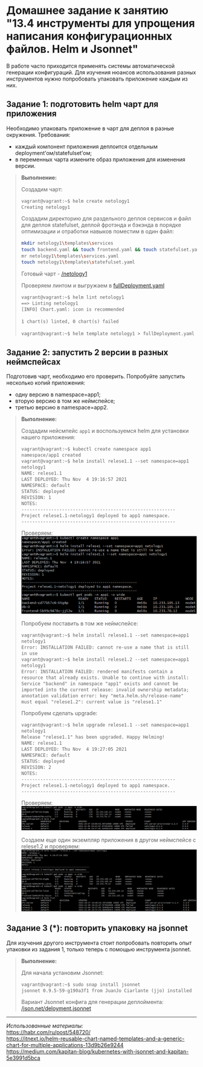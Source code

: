# Домашнее задание к занятию "13.4 инструменты для упрощения написания конфигурационных файлов. Helm и Jsonnet"
В работе часто приходится применять системы автоматической генерации конфигураций. Для изучения нюансов использования разных инструментов нужно попробовать упаковать приложение каждым из них.

## Задание 1: подготовить helm чарт для приложения
Необходимо упаковать приложение в чарт для деплоя в разные окружения. Требования:
* каждый компонент приложения деплоится отдельным deployment’ом/statefulset’ом;
* в переменных чарта измените образ приложения для изменения версии.

> **Выполнение:**    
> 
> Создадим чарт:    
> ```console
> vagrant@vagrant:~$ helm create netology1
> Creating netology1
> ```
> 
> Создадим директорию для раздельного деплоя сервисов и файл для деплоя statefulset, деплой фротэнда и бэкэнда в порядке оптимизации и отработки навыков поместим в один файл:
> ``` bash
> mkdir netology1\templates\services
> touch backend.yaml && touch frontend.yaml && touch statefulset.yaml
> mr netology1\templates\services.yaml
> touch netology1\templates\statefulset.yaml
>```
>
> Готовый чарт - [/netology1](./netology1)
> 
> Проверяем линтом и выгружаем в [fullDeployment.yaml](fullDeployment.yaml)
> ```console
> vagrant@vagrant:~$ helm lint netology1
> ==> Linting netology1
> [INFO] Chart.yaml: icon is recommended
> 
> 1 chart(s) linted, 0 chart(s) failed
> 
> vagrant@vagrant:~$ helm template netology1 > fullDeployment.yaml
>```
>


## Задание 2: запустить 2 версии в разных неймспейсах
Подготовив чарт, необходимо его проверить. Попробуйте запустить несколько копий приложения:
* одну версию в namespace=app1;
* вторую версию в том же неймспейсе;
* третью версию в namespace=app2.

> **Выполнение:**    
> 
> Создадим нейсмпейс `app1` и воспользуемся helm для установки нашего приложения:    
> ```console
> vagrant@vagrant:~$ kubectl create namespace app1
> namespace/app1 created
> vagrant@vagrant:~$ helm install relese1.1 --set namespace=app1 netology1
> NAME: relese1.1
> LAST DEPLOYED: Thu Nov  4 19:16:57 2021
> NAMESPACE: default
> STATUS: deployed
> REVISION: 1
> NOTES:
> ---------------------------------------------------------
> Project relese1.1-netology1 deployed to app1 namespace.
> ---------------------------------------------------------
> ```
>
> Проверяем:    
> ![13-04-01](img/1.png)
>
> Попробуем поставить в том же неймспейсе:    
> ```console
> vagrant@vagrant:~$ helm install relese1.1 --set namespace=app1 netology1
> Error: INSTALLATION FAILED: cannot re-use a name that is still in use
> vagrant@vagrant:~$ helm install relese1.2 --set namespace=app1 netology1
> Error: INSTALLATION FAILED: rendered manifests contain a resource that already exists. Unable to continue with install: Service "backend" in namespace "app1" exists and cannot be imported into the current release: invalid ownership metadata; annotation validation error: key "meta.helm.sh/release-name" must equal "relese1.2": current value is "relese1.1"
> ```
> 
> Попробуем сделать upgrade:    
> ```console
> vagrant@vagrant:~$ helm upgrade relese1.1 --set namespace=app1 netology1
> Release "relese1.1" has been upgraded. Happy Helming!
> NAME: relese1.1
> LAST DEPLOYED: Thu Nov  4 19:27:05 2021
> NAMESPACE: default
> STATUS: deployed
> REVISION: 2
> NOTES:
> ---------------------------------------------------------
> Project relese1.1-netology1 deployed to app1 namespace.
> ---------------------------------------------------------
> ```
>
> Проверяем:    
> ![13-04-02](img/2.png)
>
> Создаем еще один экземпляр приложения в другом неймспейсе с relese1.2 и проверяем:    
> ![13-04-03](img/3.png)
>

## Задание 3 (*): повторить упаковку на jsonnet
Для изучения другого инструмента стоит попробовать повторить опыт упаковки из задания 1, только теперь с помощью инструмента jsonnet.
 
> **Выполнение:**    
> 
> Для начала установим Jsonnet:
> ```console
> vagrant@vagrant:~$ sudo snap install jsonnet
> jsonnet 0.9.5-59-g190a3f1 from JuanJo Ciarlante (jjo) installed
> ```
>
> Вариант Jsonnet конфига для генерации деплоймента:    
> [/json.net/deloyment.jsonnet](./json.net/deloyment.jsonnet)
>


---

*Использованные материалы:*    
https://habr.com/ru/post/548720/    
https://itnext.io/helm-reusable-chart-named-templates-and-a-generic-chart-for-multiple-applications-13d9b26e9244    
https://medium.com/kapitan-blog/kubernetes-with-jsonnet-and-kapitan-5e3991d5bca